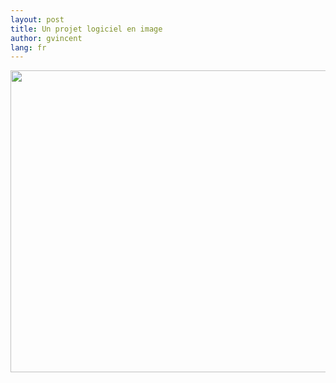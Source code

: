 ```yaml
---
layout: post
title: Un projet logiciel en image
author: gvincent
lang: fr
---
```

<center><img src="https://lh3.googleusercontent.com/-iWtzyF0Rilg/Trw4PDlWhWI/AAAAAAAABdE/mlaSQSL3txY/s640/software_treeswing.gif" height="483" width="640" /></center>
